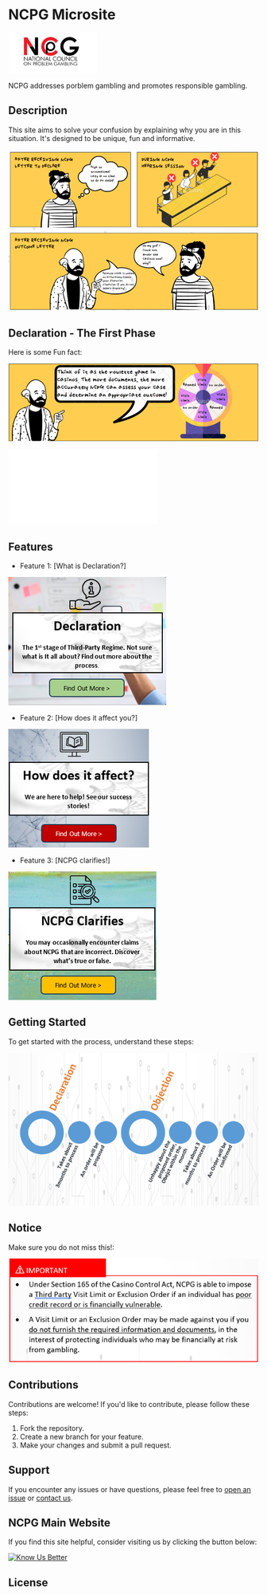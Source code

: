 
# NCPG Microsite

![Alt NCPG Logo](NCPG.png)

NCPG addresses porblem gambling and promotes responsible gambling.

## Description

This site aims to solve your confusion by explaining why you are in this situation. It's designed to be unique, fun and informative.

![Alt comic](comicstrip.png)

## Declaration - The First Phase

Here is some Fun fact:

![Alt comic](comicstrip2.png)

[![Interactive Button](index.html)](index.html)

## Features

- Feature 1: [What is Declaration?]
  
![Alt Sec1](sec1.png)

- Feature 2: [How does it affect you?]

![Alt Sec2](sec3.png)

- Feature 3: [NCPG clarifies!]

![Alt Sec3](sec2.png)

## Getting Started

To get started with the process, understand these steps:

![Alt Process](process.png)

## Notice

Make sure you do not miss this!:

![Alt Notice](notice.png)

## Contributions

Contributions are welcome! If you'd like to contribute, please follow these steps:

1. Fork the repository.
2. Create a new branch for your feature.
3. Make your changes and submit a pull request.

## Support

If you encounter any issues or have questions, please feel free to [open an issue](https://github.com/yourusername/yourproject/issues) or [contact us](mailto:contact@example.com).

## NCPG Main Website

If you find this site helpful, consider visiting us by clicking the button below:

[![Know Us Better](https://www.buymeacoffee.com/assets/img/guidelines/download-assets-sm-2.svg)](https://www.ncpg.org.sg)

## License


